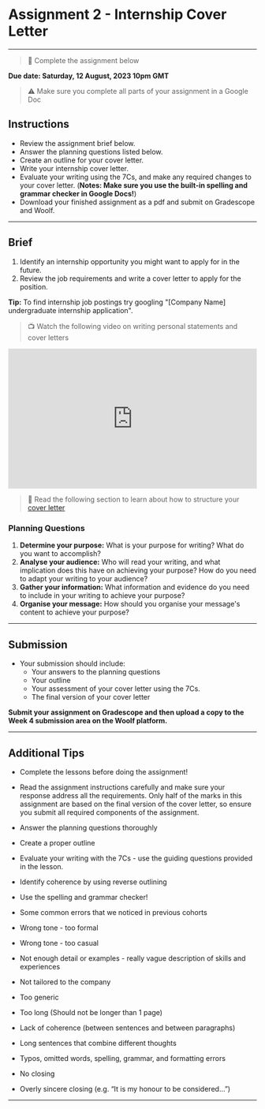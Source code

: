 # Assignment 2 - Internship Cover Letter

---

> 📝 Complete the assignment below

**Due date: Saturday, 12 August, 2023 10pm GMT**

> ⚠️ Make sure you complete all parts of your assignment in a Google Doc

## Instructions

- Review the assignment brief below.
- Answer the planning questions listed below.
- Create an outline for your cover letter.
- Write your internship cover letter.
- Evaluate your writing using the 7Cs, and make any required changes to your cover letter. (**Notes: Make sure you use the built-in spelling and grammar checker in Google Docs!**)
- Download your finished assignment as a pdf and submit on Gradescope and Woolf.

---

## Brief

1) Identify an internship opportunity you might want to apply for in the future. 
2) Review the job requirements and write a cover letter to apply for the position.

**Tip:** To find internship job postings try googling "[Company Name] undergraduate internship application".

> 📺 Watch the following video on writing personal statements and cover letters

<div style="position: relative; padding-bottom: 56.25%; height: 0;"><iframe src="https://www.youtube.com/embed/s_7FSTk1ccc" title="YouTube video player" frameborder="0" allow="accelerometer; autoplay; clipboard-write; encrypted-media; gyroscope; picture-in-picture" allowfullscreen style="position: absolute; top: 0; left: 0; width: 100%; height: 100%;"></iframe></div> 

> 📖 Read the following section to learn about how to structure your [cover letter](https://openoregon.pressbooks.pub/technicalwriting/chapter/y-3-cover-letters/)


### Planning Questions

1. **Determine your purpose:** What is your purpose for writing? What do you want to accomplish?
2. **Analyse your audience:** Who will read your writing, and what implication does this have on achieving your purpose? How do you need to adapt your writing to your audience?
3. **Gather your information:** What information and evidence do you need to include in your writing to achieve your purpose?
4. **Organise your message:** How should you organise your message's content to achieve your purpose?
 
 ---

## Submission

- Your submission should include:
  - Your answers to the planning questions
  - Your outline
  - Your assessment of your cover letter using the 7Cs.
  - The final version of your cover letter

**Submit your assignment on Gradescope and then upload a copy to the Week 4 submission area on the Woolf platform.**

---

## Additional Tips

- Complete the lessons before doing the assignment!
- Read the assignment instructions carefully and make sure your response address all the requirements. Only half of the marks in this assignment are based on the final version of the cover letter, so ensure you submit all required components of the assignment.
- Answer the planning questions thoroughly 
- Create a proper outline
- Evaluate your writing with the 7Cs - use the guiding questions provided in the lesson.
- Identify coherence by using reverse outlining
- Use the spelling and grammar checker!

- Some common errors that we noticed in previous cohorts
 - Wrong tone - too formal
 - Wrong tone - too casual
 - Not enough detail or examples - really vague description of skills and experiences
 - Not tailored to the company
 - Too generic 
 - Too long (Should not be longer than 1 page)
 - Lack of coherence (between sentences and between paragraphs)
 - Long sentences that combine different thoughts
 - Typos, omitted words, spelling, grammar, and formatting errors
 - No closing 
 - Overly sincere closing (e.g. “It is my honour to be considered…”)

---
